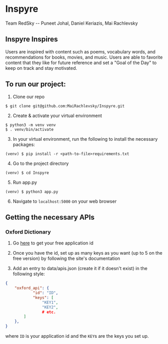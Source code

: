 # Inspyre

Team RedSky -- Puneet Johal, Daniel Keriazis, Mai Rachlevsky

## Inspyre Inspires

Users are inspired with content such as poems, vocabulary words, and recommendations for books, movies, and music. Users are able to favorite content that they like for future reference and set a "Goal of the Day" to keep on track and stay motivated.

## To run our project:
1. Clone our repo
```
$ git clone git@github.com:MaiRachlevsky/Inspyre.git
```
2. Create & activate your virtual environment
```
$ python3 -m venv venv
$ . venv/bin/activate
```
3. In your virtual environment, run the following to install the necessary packages:
```
(venv) $ pip install -r <path-to-file>requirements.txt
```
4. Go to the project directory
```
(venv) $ cd Inspyre
```
5. Run app.py
```
(venv) $ python3 app.py 
```
6. Navigate to `localhost:5000` on your web browser

## Getting the necessary APIs

### Oxford Dictionary

1. Go [here](https://developer.oxforddictionaries.com/signup) to get your free application id

2. Once you have the id, set up as many keys as you want (up to 5 on the free version) by following the site's documentation

3. Add an entry to data/apis.json (create it if it doesn't exist) in the following style:

```json
{
    "oxford_api": {
            "id": "ID",
            "keys": [
                "KEY1",
                "KEY2",
                # etc.
        ]
    },
}
```
where `ID` is your application id and the `KEY`s are the keys you set up.

